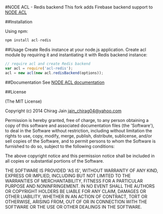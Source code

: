 #NODE ACL - Redis backend
This fork adds Firebase backend support to [NODE ACL](https://github.com/OptimalBits/node_acl)

##Installation

Using npm:

```javascript
npm install acl-redis
```

##Usage
Create Redis instance at your node.js application.
Create acl module by requiring it and instantiating it with Redis backend instance:

```javascript
// require acl and create Redis backend
var acl = require('acl-redis');
acl = new acl(new acl.redisBackend(options));
```

##Documentation
See [NODE ACL documentation](https://github.com/OptimalBits/node_acl#documentation)

##License 

(The MIT License)

Copyright (c) 2014 Chirag Jain <jain_chirag04@yahoo.com>

Permission is hereby granted, free of charge, to any person obtaining
a copy of this software and associated documentation files (the
'Software'), to deal in the Software without restriction, including
without limitation the rights to use, copy, modify, merge, publish,
distribute, sublicense, and/or sell copies of the Software, and to
permit persons to whom the Software is furnished to do so, subject to
the following conditions:

The above copyright notice and this permission notice shall be
included in all copies or substantial portions of the Software.

THE SOFTWARE IS PROVIDED 'AS IS', WITHOUT WARRANTY OF ANY KIND,
EXPRESS OR IMPLIED, INCLUDING BUT NOT LIMITED TO THE WARRANTIES OF
MERCHANTABILITY, FITNESS FOR A PARTICULAR PURPOSE AND NONINFRINGEMENT.
IN NO EVENT SHALL THE AUTHORS OR COPYRIGHT HOLDERS BE LIABLE FOR ANY
CLAIM, DAMAGES OR OTHER LIABILITY, WHETHER IN AN ACTION OF CONTRACT,
TORT OR OTHERWISE, ARISING FROM, OUT OF OR IN CONNECTION WITH THE
SOFTWARE OR THE USE OR OTHER DEALINGS IN THE SOFTWARE.